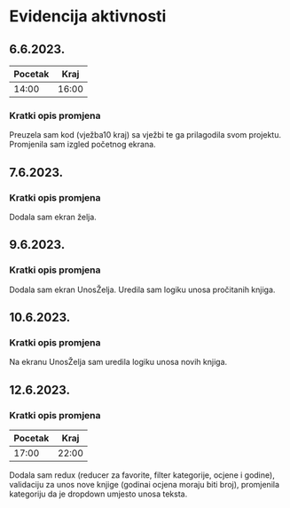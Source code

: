 # Evidencija aktivnosti
## 6.6.2023.
Pocetak | Kraj
------- | ----
14:00   | 16:00
### Kratki opis promjena
Preuzela sam kod (vježba10 kraj) sa vježbi te ga prilagodila svom projektu. Promjenila sam izgled početnog ekrana.

## 7.6.2023.
### Kratki opis promjena
Dodala sam ekran želja.

## 9.6.2023.
### Kratki opis promjena
Dodala sam ekran UnosŽelja. Uredila sam logiku unosa pročitanih knjiga. 

## 10.6.2023.
### Kratki opis promjena
Na ekranu UnosŽelja sam uredila logiku unosa novih knjiga.

## 12.6.2023.
### Kratki opis promjena
Pocetak | Kraj
------- | ----
17:00   | 22:00
Dodala sam redux (reducer za favorite, filter kategorije, ocjene i godine), validaciju za unos nove knjige (godinai ocjena moraju biti broj), promjenila kategoriju da je dropdown umjesto unosa teksta.
